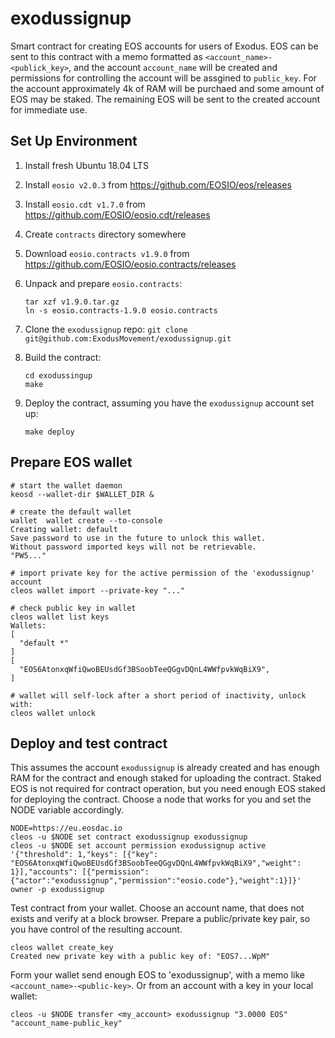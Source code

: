 # exodussignup

Smart contract for creating EOS accounts for users of Exodus. EOS can be sent to this contract with a memo formatted as ```<account_name>-<publick_key>```, and the account `account_name` will be created and permissions for controlling the account will be assgined to `public_key`. For the account approximately 4k of RAM will be purchaed and some amount of EOS may be staked. The remaining EOS will be sent to the created account for immediate use.

## Set Up Environment

1. Install fresh Ubuntu 18.04 LTS

2. Install `eosio v2.0.3` from https://github.com/EOSIO/eos/releases

3. Install `eosio.cdt v1.7.0` from https://github.com/EOSIO/eosio.cdt/releases

4. Create `contracts` directory somewhere

5. Download `eosio.contracts v1.9.0` from  https://github.com/EOSIO/eosio.contracts/releases

6. Unpack and prepare `eosio.contracts`:    
   ```
   tar xzf v1.9.0.tar.gz
   ln -s eosio.contracts-1.9.0 eosio.contracts
   ```

7. Clone the `exodussignup` repo: ```git clone git@github.com:ExodusMovement/exodussignup.git```

8. Build the contract:
   ```
   cd exodussingup
   make

   ```

9. Deploy the contract, assuming you have the `exodussignup` account set up:
   ```
   make deploy
   ```


## Prepare EOS wallet
```
# start the wallet daemon
keosd --wallet-dir $WALLET_DIR &

# create the default wallet
wallet  wallet create --to-console
Creating wallet: default
Save password to use in the future to unlock this wallet.
Without password imported keys will not be retrievable.
"PW5..."

# import private key for the active permission of the 'exodussignup' account
cleos wallet import --private-key "..."

# check public key in wallet
cleos wallet list keys
Wallets:
[
  "default *"
]
[
  "EOS6AtonxqWfiQwoBEUsdGf3BSoobTeeQGgvDQnL4WWfpvkWqBiX9",
]

# wallet will self-lock after a short period of inactivity, unlock with:
cleos wallet unlock
```

## Deploy and test contract

This assumes the account `exodussignup` is already created and has enough RAM for the contract and enough staked for uploading the contract. Staked EOS is not required for contract operation, but you need enough EOS staked for deploying the contract. Choose a node that works for you and set the NODE variable accordingly.
```
NODE=https://eu.eosdac.io
cleos -u $NODE set contract exodussignup exodussignup
cleos -u $NODE set account permission exodussignup active '{"threshold": 1,"keys": [{"key": "EOS6AtonxqWfiQwoBEUsdGf3BSoobTeeQGgvDQnL4WWfpvkWqBiX9","weight": 1}],"accounts": [{"permission":{"actor":"exodussignup","permission":"eosio.code"},"weight":1}]}' owner -p exodussignup
```

Test contract from your wallet. Choose an account name, that does not exists and verify at a block browser. Prepare a public/private key pair, so you have control of the resulting account. 
```
cleos wallet create_key
Created new private key with a public key of: "EOS7...WpM"
```

Form your wallet send enough EOS to 'exodussignup', with a memo like `<account_name>-<public-key>`. Or from an account with a key in your local wallet:
```
cleos -u $NODE transfer <my_account> exodussignup "3.0000 EOS" "account_name-public_key"
```


